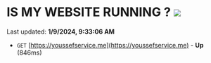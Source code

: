 # IS MY WEBSITE RUNNING ? [![](https://img.shields.io/static/v1?label=Sponsor&message=%E2%9D%A4&logo=GitHub&color=%23fe8e86)](https://github.com/sponsors/<username>)

Last updated: **1/9/2024, 9:33:06 AM**

- `GET` [https://youssefservice.me](https://youssefservice.me) - **Up** (846ms)
